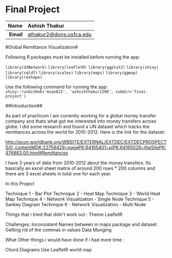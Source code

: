 Final Project
==============================

| **Name**  | Ashish Thakur  |
|----------:|:-------------|
| **Email** | athakur2@dons.usfca.edu |

#Global Remittance Visualization#

Following R packages must be installed before running the app:

`library(d3Network)`
`library(leafletR)`
`library(ggplot2)`
`library(shiny)`
`library(sqldf)`
`library(scales)`
`library(maps)`
`library(ggmap)`
`library(reshape)`

Use the following command for running the app:
 `shiny::runGitHub('msan622', 'ashishthakur1296', subdir='final-project')`

##Introduction##

As part of practicum I am currently working for a global money transfer company and thats what got me interested into money transfers across globe. I did some research and found a UN dataset which tracks the remittances across the world for 2010-2012. Here is the link for the dataset:
 
http://econ.worldbank.org/WBSITE/EXTERNAL/EXTDEC/EXTDECPROSPECTS/0,,contentMDK:22759429~pagePK:64165401~piPK:64165026~theSitePK:476883,00.html#Remittances

I have 3 years of data from 2010-2012 about the money transfers. Its basically an excel sheet matrix of around 200 rows * 200 columns and there are 3 excel sheets in total one for each year. 

In this Project


Technique 1 - Bar Plot
Technique 2 - Heat Map
Technique 3 - World Heat Map
Technique 4 - Network Visualization - Single Node
Technique 5 - Sankey Diagram
Technique 6 - Network Visualization - Multi Node


Things that i tried that didn't work out :
Theme
LeafletR



Challenges:
Inconsistent Names between in maps package and dataset
Getting rid of the commas in values
Data Munging


What Other things i would have done if i had more time :

Chord Diagrams
Use LeafletR world map